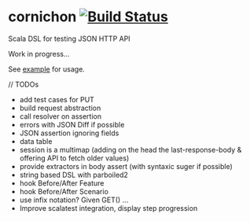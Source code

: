 cornichon [![Build Status](https://travis-ci.org/agourlay/cornichon.png?branch=master)](https://travis-ci.org/agourlay/cornichon)
=========

Scala DSL for testing JSON HTTP API

Work in progress...

See [example](https://github.com/agourlay/cornichon/blob/master/src/test/scala/com/github/agourlay/cornichon/examples/HttpExamplesSpec.scala) for usage.

// TODOs
- add test cases for PUT
- build request abstraction
- call resolver on assertion
- errors with JSON Diff if possible
- JSON assertion ignoring fields
- data table
- session is a multimap (adding on the head the last-response-body & offering API to fetch older values)
- provide extractors in body assert (with syntaxic suger if possible)
- string based DSL with parboiled2
- hook Before/After Feature
- hook Before/After Scenario
- use infix notation? Given GET() ...
- Improve scalatest integration, display step progression